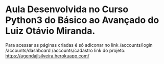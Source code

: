 # Aula Desenvolvida no Curso Python3 do Básico ao Avançado do Luiz Otávio Miranda.
 Para acessar as páginas criadas é só adiconar no link /accounts/login
 /accounts/dashboard
 /accounts/cadastro
link do projeto: https://agendajlsilveira.herokuapp.com/
